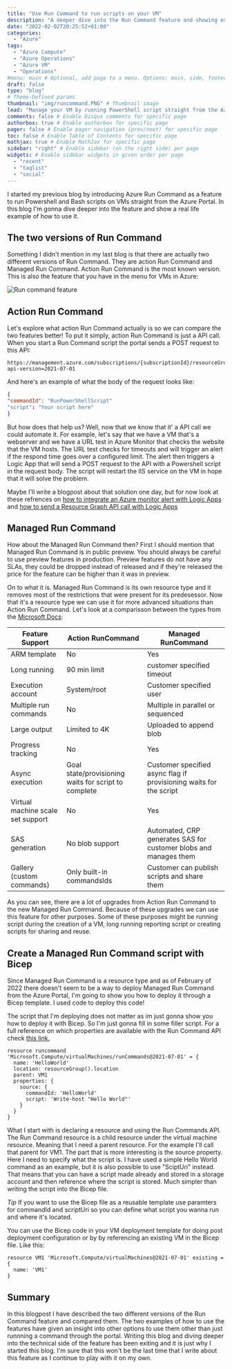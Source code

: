 ```yaml
---
title: "Use Run Command to run scripts on your VM"
description: "A deeper dive into the Run Command feature and showing examples on how to utilize it in automation"
date: "2022-02-02T20:25:52+01:00"
categories:
  - "Azure"
tags:
  - "Azure Compute"
  - "Azure Operations"
  - "Azure VM"
  - "Operations"
#menu: main # Optional, add page to a menu. Options: main, side, footer
draft: false
type: "blog"
# Theme-Defined params
thumbnail: "img/runcommand.PNG" # Thumbnail image
lead: "Manage your VM by running PowerShell script straight from the Azure Portal." # Lead text
comments: false # Enable Disqus comments for specific page
authorbox: true # Enable authorbox for specific page
pager: false # Enable pager navigation (prev/next) for specific page
toc: false # Enable Table of Contents for specific page
mathjax: true # Enable MathJax for specific page
sidebar: "right" # Enable sidebar (on the right side) per page
widgets: # Enable sidebar widgets in given order per page
  - "recent"
  - "taglist"
  - "social"
---
```


I started my previous blog by introducing Azure Run Command as a feature to run Powershell and Bash scripts on VMs straight from the Azure Portal. In this blog I'm gonna dive deeper into the feature and show a real life example of how to use it.

## The two versions of Run Command

Something I didn't mention in my last blog is that there are actually two different versions of Run Command. They are action Run Command and Managed Run Command. Action Run Command is the most known version. This is also the feature that you have in the menu for VMs in Azure:

![Run command feature](/img/Azure-run-command.PNG)

## Action Run Command

Let's explore what action Run Command actually is so we can compare the two features better! To put it simply, action Run Command is just a API call. When you start a Run Command script the portal sends a POST request to this API:

```
https://management.azure.com/subscriptions/{subscriptionId}/resourceGroups/{resourceGroupName}/providers/Microsoft.Compute/virtualMachines/{vmName}/runCommand?api-version=2021-07-01
```

And here's an example of what the body of the request looks like:

```json
{
"commandId": "RunPowerShellScript"
"script": "Your script here"
}
```

But how does that help us? Well, now that we know that it' a API call we could automate it. For example, let's say that we have a VM that's a webserver and we have a URL test in Azure Monitor that checks the website that the VM hosts. The URL test checks for timeouts and will trigger an alert if the respond time goes over a configured limit. The alert then triggers a Logic App that will send a POST request to the API with a Powershell script in the request body. The script will restart the IIS service on the VM in hope that it will solve the problem.

Maybe I'll write a blogpost about that solution one day, but for now look at these refrences on [how to integrate an Azure monitor alert with Logic Apps](https://docs.microsoft.com/en-us/azure/azure-monitor/alerts/alerts-common-schema-integrations) and [how to send a Resource Graph API call with Logic Apps](https://techcommunity.microsoft.com/t5/core-infrastructure-and-security/azure-rest-api-through-logic-app/ba-p/2193956)

## Managed Run Command

How about the Managed Run Command then? First I should mention that Managed Run Command is in public preview. You should always be careful to use preview features in production. Preview features do not have any SLAs, they could be dropped instead of released and if they're released the price for the feature can be higher than it was in preview.

On to what it is. Managed Run Command is its own resource type and it removes most of the restrictions that were present for its predesessor. Now that it's a resource type we can use it for more advanced situations than Action Run Command. Let's look at a comparisson between the types from the [Microsoft Docs](https://docs.microsoft.com/nb-no/azure/virtual-machines/run-command-overview#compare-feature-support):

| Feature Support                   | Action RunCommand                                     | Managed RunCommand                                                   |
|-----------------------------------|-------------------------------------------------------|----------------------------------------------------------------------|
| ARM template                      | No                                                    | Yes                                                                  |
| Long running                      | 90 min limit                                          | customer specified timeout                                           |
| Execution account                 | System/root                                           | Customer specified user                                              |
| Multiple run commands             | No                                                    | Multiple in parallel or sequenced                                   |
| Large output                      | Limited to 4K                                         | Uploaded to append blob                                              |
| Progress tracking                 | No                                                    | Yes                                                                  |
| Async execution                   | Goal state/provisioning waits for script to complete | Customer specified async flag if provisioning waits for the script |
| Virtual machine scale set support | No                                                    | Yes                                                                  |
| SAS generation                    | No blob support                                       | Automated, CRP generates SAS for customer blobs and manages them     |
| Gallery (custom commands)         | Only built-in commandslds                             | Customer can publish scripts and share them                         |

As you can see, there are a lot of upgrades from Action Run Command to the new Managed Run Command. Because of these upgrades we can use this feature for other purposes. Some of these purposes might be running script during the creation of a VM, long running reporting script or creating scripts for sharing and reuse.

## Create a Managed Run Command script with Bicep

Since Managed Run Command is a resource type and as of February of 2022 there doesn't seem to be a way to deploy Managed Run Command from the Azure Portal, I'm going to show you how to deploy it through a Bicep template. I used code to deploy this code!

The script that I'm deploying does not matter as im just gonna show you how to deploy it with Bicep. So I'm just gonna fill in some filler script. For a full reference on which properties are available with the Run Command API check [this link.](https://docs.microsoft.com/en-us/azure/templates/microsoft.compute/virtualmachines/runcommands?tabs=bicep)

```
resource runcommand 'Microsoft.Compute/virtualMachines/runCommands@2021-07-01' = {
  name: 'HelloWorld'
  location: resourceGroup().location
  parent: VM1
  properties: {
    source: {
      commandId: 'HelloWorld'
      script: 'Write-host "Hello World"'
    }
  }
}
```

What I start with is declaring a resource and using the Run Commands API. The Run Command resource is a child resource under the virtual machine resource. Meaning that I need a parent resource. For the example I'll call that parent for VM1. The part that is more interesting is the source property. Here I need to specify what the script is. I have used a simple Hello World command as an example, but it is also possible to use "SciptUri" instead. That means that you can have a script made already and stored in a storage account and then reference where the script is stored. Much simpler than writing the script into the Bicep file.

*Tip* If you want to use the Bicep file as a reusable template use paramters for commandId and scriptUri so you can define what script you wanna run and where it's located.

You can use the Bicep code in your VM deployment template for doing post deployment configuration or by by referencing an existing VM in the Bicep file. Like this:

```
resource VM1 'Microsoft.Compute/virtualMachines@2021-07-01' existing = {
  name: 'VM1'
}
```

## Summary

In this blogpost I have described the two different versions of the Run Command feature and compared them. The two examples of how to use the features have given an insight into other options to use them other than just runnning a command through the portal. Writing this blog and diving deeper into the technical side of the feature has been exiting and it is just why I started this blog. I'm sure that this won't be the last time that I write about this feature as I continue to play with it on my own.
